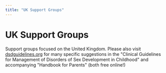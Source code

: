 ```yaml
---
title: "UK Support Groups"
---
```


# UK Support Groups

Support groups focused on the United Kingdom. Please also visit [dsdguidelines.org][1] for many specific suggestions in the "Clinical Guidelines for Management of Disorders of Sex Development in Childhood" and accompanying "Handbook for Parents" (both free online!)

 [1]: http://www.dsdguidelines.org